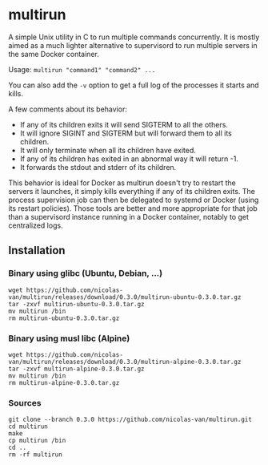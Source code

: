 
multirun
========

A simple Unix utility in C to run multiple commands concurrently. It is mostly aimed as a much lighter alternative to
supervisord to run multiple servers in the same Docker container.

Usage: `multirun "command1" "command2" ...`

You can also add the `-v` option to get a full log of the processes it starts and kills.

A few comments about its behavior:

* If any of its children exits it will send SIGTERM to all the others.
* It will ignore SIGINT and SIGTERM but will forward them to all its children.
* It will only terminate when all its children have exited.
* If any of its children has exited in an abnormal way it will return -1.
* It forwards the stdout and stderr of its children.

This behavior is ideal for Docker as multirun doesn't try to restart the servers it launches, it simply kills everything if any of its children exits. The process supervision job can then be delegated to systemd or Docker (using its restart policies). Those tools are better and more appropriate for that job than a supervisord instance running in a Docker container, notably to get centralized logs.

Installation
------------

### Binary using glibc (Ubuntu, Debian, ...)

    wget https://github.com/nicolas-van/multirun/releases/download/0.3.0/multirun-ubuntu-0.3.0.tar.gz
    tar -zxvf multirun-ubuntu-0.3.0.tar.gz
    mv multirun /bin
    rm multirun-ubuntu-0.3.0.tar.gz
    
### Binary using musl libc (Alpine)

    wget https://github.com/nicolas-van/multirun/releases/download/0.3.0/multirun-alpine-0.3.0.tar.gz
    tar -zxvf multirun-alpine-0.3.0.tar.gz
    mv multirun /bin
    rm multirun-alpine-0.3.0.tar.gz
    
### Sources

    git clone --branch 0.3.0 https://github.com/nicolas-van/multirun.git
    cd multirun
    make
    cp multirun /bin
    cd ..
    rm -rf multirun
    
